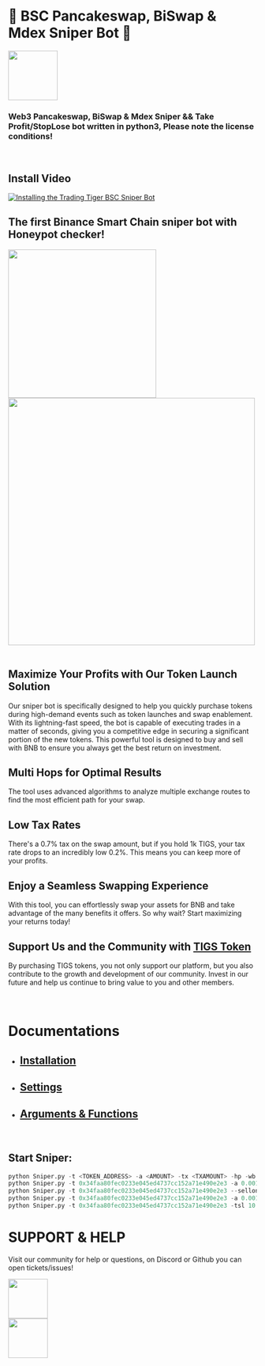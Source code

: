 # 🚀 BSC Pancakeswap, BiSwap & Mdex Sniper Bot 🚀
<div><a href="https://trading-tigers.com" > <img src="https://trading-tigers.com/logos/TradingTigers.png" height="100"></a></div>

### Web3 Pancakeswap, BiSwap & Mdex Sniper && Take Profit/StopLose bot written in python3, Please note the license conditions!
<br />

## Install Video
[![Installing the Trading Tiger BSC Sniper Bot](http://img.youtube.com/vi/3aQXiyZKumM/0.jpg)](http://www.youtube.com/watch?v=3aQXiyZKumM "Installing the Trading Tiger BSC Sniper Bot")

## The first Binance Smart Chain sniper bot with Honeypot checker!  
<div><a href="https://discord.gg/Qc6y9kyCgU" > <img src="https://trading-tigers.com/logos/preview001.png" height="300"></a></div>
<div><a href="https://github.com/Trading-Tiger/Pancakeswap_BSC_Sniper_Bot/releases" > <img src="https://trading-tigers.com/logos/sniper/Preview_Sniper_GUI_Mainv3.02.png" height="500"></a></div>
<br />

## Maximize Your Profits with Our Token Launch Solution
Our sniper bot is specifically designed to help you quickly purchase tokens during high-demand events such as token launches and swap enablement. With its lightning-fast speed, the bot is capable of executing trades in a matter of seconds, giving you a competitive edge in securing a significant portion of the new tokens.
This powerful tool is designed to buy and sell with BNB to ensure you always get the best return on investment. 

## Multi Hops for Optimal Results 
The tool uses advanced algorithms to analyze multiple exchange routes to find the most efficient path for your swap. 

## Low Tax Rates 
There's a 0.7% tax on the swap amount, but if you hold 1k TIGS, your tax rate drops to an incredibly low 0.2%. This means you can keep more of your profits. 

## Enjoy a Seamless Swapping Experience 
With this tool, you can effortlessly swap your assets for BNB and take advantage of the many benefits it offers. So why wait? Start maximizing your returns today!  

## Support Us and the Community with [TIGS Token](https://bscscan.com/token/0x34faa80fec0233e045ed4737cc152a71e490e2e3) 
By purchasing TIGS tokens, you not only support our platform, but you also contribute to the growth and development of our community. Invest in our future and help us continue to bring value to you and other members.
<br />
<br />
<br />

# Documentations
- ## [Installation](https://docs.trading-tigers.com/sniper-bot/installation)
- ## [Settings](https://docs.trading-tigers.com/sniper-bot/settings)
- ## [Arguments & Functions](https://docs.trading-tigers.com/sniper-bot/arguments-and-functions)  
<br />
  

## Start Sniper:  
```python
python Sniper.py -t <TOKEN_ADDRESS> -a <AMOUNT> -tx <TXAMOUNT> -hp -wb <BLOCKS WAIT BEFORE BUY> -tp <TAKE PROFIT IN PERCENT> -sl <STOP LOSE IN PERCENT>
python Sniper.py -t 0x34faa80fec0233e045ed4737cc152a71e490e2e3 -a 0.001 -tx 2 -hp  -wb 10 -tp 50
python Sniper.py -t 0x34faa80fec0233e045ed4737cc152a71e490e2e3 --sellonly
python Sniper.py -t 0x34faa80fec0233e045ed4737cc152a71e490e2e3 -a 0.001 --buyonly
python Sniper.py -t 0x34faa80fec0233e045ed4737cc152a71e490e2e3 -tsl 10 -tp 10 -sl 10 -nb
```

# SUPPORT & HELP
Visit our community for help or questions, on Discord or Github you can open tickets/issues!
<div>
<a href="https://discord.gg/Qc6y9kyCgU" > <img src="https://assets-global.website-files.com/6257adef93867e50d84d30e2/6257d377b13ff484638adb92_svg7.svg" height="80"></a>
</div>

<div>
<a href="https://t.me/TradingTigersChat" > <img src="https://upload.wikimedia.org/wikipedia/commons/e/ef/Telegram_X_2019_Logo.svg" height="80"></a>
</div>
<br />
